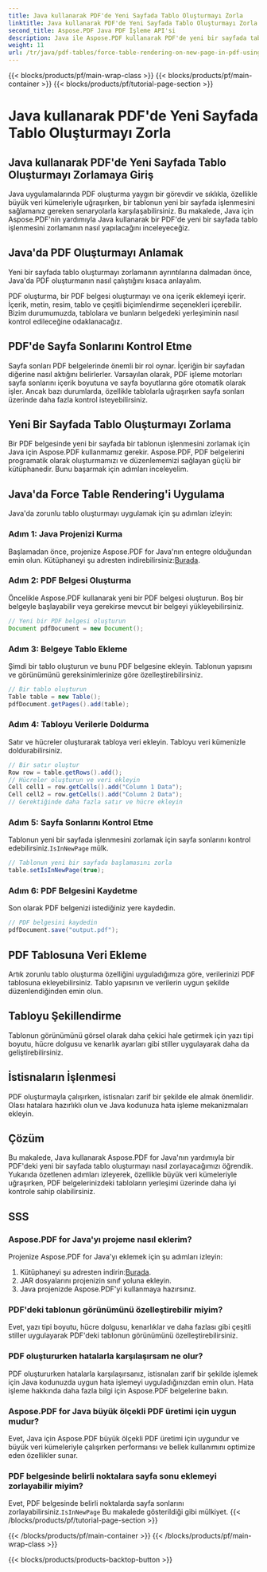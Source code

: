 ```yaml
---
title: Java kullanarak PDF'de Yeni Sayfada Tablo Oluşturmayı Zorla
linktitle: Java kullanarak PDF'de Yeni Sayfada Tablo Oluşturmayı Zorla
second_title: Aspose.PDF Java PDF İşleme API'si
description: Java ile Aspose.PDF kullanarak PDF'de yeni bir sayfada tablo oluşturmayı nasıl zorlayacağınızı öğrenin. Bu adım adım kılavuz, hassas PDF belge biçimlendirmesi için kaynak kodu ve uzman ipuçları içerir.
weight: 11
url: /tr/java/pdf-tables/force-table-rendering-on-new-page-in-pdf-using-java/
---
```


{{< blocks/products/pf/main-wrap-class >}}
{{< blocks/products/pf/main-container >}}
{{< blocks/products/pf/tutorial-page-section >}}

# Java kullanarak PDF'de Yeni Sayfada Tablo Oluşturmayı Zorla


## Java kullanarak PDF'de Yeni Sayfada Tablo Oluşturmayı Zorlamaya Giriş

Java uygulamalarında PDF oluşturma yaygın bir görevdir ve sıklıkla, özellikle büyük veri kümeleriyle uğraşırken, bir tablonun yeni bir sayfada işlenmesini sağlamanız gereken senaryolarla karşılaşabilirsiniz. Bu makalede, Java için Aspose.PDF'nin yardımıyla Java kullanarak bir PDF'de yeni bir sayfada tablo işlenmesini zorlamanın nasıl yapılacağını inceleyeceğiz.

## Java'da PDF Oluşturmayı Anlamak

Yeni bir sayfada tablo oluşturmayı zorlamanın ayrıntılarına dalmadan önce, Java'da PDF oluşturmanın nasıl çalıştığını kısaca anlayalım.

PDF oluşturma, bir PDF belgesi oluşturmayı ve ona içerik eklemeyi içerir. İçerik, metin, resim, tablo ve çeşitli biçimlendirme seçenekleri içerebilir. Bizim durumumuzda, tablolara ve bunların belgedeki yerleşiminin nasıl kontrol edileceğine odaklanacağız.

## PDF'de Sayfa Sonlarını Kontrol Etme

Sayfa sonları PDF belgelerinde önemli bir rol oynar. İçeriğin bir sayfadan diğerine nasıl aktığını belirlerler. Varsayılan olarak, PDF işleme motorları sayfa sonlarını içerik boyutuna ve sayfa boyutlarına göre otomatik olarak işler. Ancak bazı durumlarda, özellikle tablolarla uğraşırken sayfa sonları üzerinde daha fazla kontrol isteyebilirsiniz.

## Yeni Bir Sayfada Tablo Oluşturmayı Zorlama

Bir PDF belgesinde yeni bir sayfada bir tablonun işlenmesini zorlamak için Java için Aspose.PDF kullanmamız gerekir. Aspose.PDF, PDF belgelerini programatik olarak oluşturmamızı ve düzenlememizi sağlayan güçlü bir kütüphanedir. Bunu başarmak için adımları inceleyelim.

## Java'da Force Table Rendering'i Uygulama

Java'da zorunlu tablo oluşturmayı uygulamak için şu adımları izleyin:

### Adım 1: Java Projenizi Kurma

 Başlamadan önce, projenize Aspose.PDF for Java'nın entegre olduğundan emin olun. Kütüphaneyi şu adresten indirebilirsiniz:[Burada](https://releases.aspose.com/pdf/java/).

### Adım 2: PDF Belgesi Oluşturma

Öncelikle Aspose.PDF kullanarak yeni bir PDF belgesi oluşturun. Boş bir belgeyle başlayabilir veya gerekirse mevcut bir belgeyi yükleyebilirsiniz.

```java
// Yeni bir PDF belgesi oluşturun
Document pdfDocument = new Document();
```

### Adım 3: Belgeye Tablo Ekleme

Şimdi bir tablo oluşturun ve bunu PDF belgesine ekleyin. Tablonun yapısını ve görünümünü gereksinimlerinize göre özelleştirebilirsiniz.

```java
// Bir tablo oluşturun
Table table = new Table();
pdfDocument.getPages().add(table);
```

### Adım 4: Tabloyu Verilerle Doldurma

Satır ve hücreler oluşturarak tabloya veri ekleyin. Tabloyu veri kümenizle doldurabilirsiniz.

```java
// Bir satır oluştur
Row row = table.getRows().add();
// Hücreler oluşturun ve veri ekleyin
Cell cell1 = row.getCells().add("Column 1 Data");
Cell cell2 = row.getCells().add("Column 2 Data");
// Gerektiğinde daha fazla satır ve hücre ekleyin
```

### Adım 5: Sayfa Sonlarını Kontrol Etme

 Tablonun yeni bir sayfada işlenmesini zorlamak için sayfa sonlarını kontrol edebilirsiniz.`IsInNewPage` mülk.

```java
// Tablonun yeni bir sayfada başlamasını zorla
table.setIsInNewPage(true);
```

### Adım 6: PDF Belgesini Kaydetme

Son olarak PDF belgenizi istediğiniz yere kaydedin.

```java
// PDF belgesini kaydedin
pdfDocument.save("output.pdf");
```

## PDF Tablosuna Veri Ekleme

Artık zorunlu tablo oluşturma özelliğini uyguladığımıza göre, verilerinizi PDF tablosuna ekleyebilirsiniz. Tablo yapısının ve verilerin uygun şekilde düzenlendiğinden emin olun.

## Tabloyu Şekillendirme

Tablonun görünümünü görsel olarak daha çekici hale getirmek için yazı tipi boyutu, hücre dolgusu ve kenarlık ayarları gibi stiller uygulayarak daha da geliştirebilirsiniz.

## İstisnaların İşlenmesi

PDF oluşturmayla çalışırken, istisnaları zarif bir şekilde ele almak önemlidir. Olası hatalara hazırlıklı olun ve Java kodunuza hata işleme mekanizmaları ekleyin.

## Çözüm

Bu makalede, Java kullanarak Aspose.PDF for Java'nın yardımıyla bir PDF'deki yeni bir sayfada tablo oluşturmayı nasıl zorlayacağımızı öğrendik. Yukarıda özetlenen adımları izleyerek, özellikle büyük veri kümeleriyle uğraşırken, PDF belgelerinizdeki tabloların yerleşimi üzerinde daha iyi kontrole sahip olabilirsiniz.

## SSS

### Aspose.PDF for Java'yı projeme nasıl eklerim?

Projenize Aspose.PDF for Java'yı eklemek için şu adımları izleyin:
1.  Kütüphaneyi şu adresten indirin:[Burada](https://releases.aspose.com/pdf/java/).
2. JAR dosyalarını projenizin sınıf yoluna ekleyin.
3. Java projenizde Aspose.PDF'yi kullanmaya hazırsınız.

### PDF'deki tablonun görünümünü özelleştirebilir miyim?

Evet, yazı tipi boyutu, hücre dolgusu, kenarlıklar ve daha fazlası gibi çeşitli stiller uygulayarak PDF'deki tablonun görünümünü özelleştirebilirsiniz.

### PDF oluştururken hatalarla karşılaşırsam ne olur?

PDF oluştururken hatalarla karşılaşırsanız, istisnaları zarif bir şekilde işlemek için Java kodunuzda uygun hata işlemeyi uyguladığınızdan emin olun. Hata işleme hakkında daha fazla bilgi için Aspose.PDF belgelerine bakın.

### Aspose.PDF for Java büyük ölçekli PDF üretimi için uygun mudur?

Evet, Java için Aspose.PDF büyük ölçekli PDF üretimi için uygundur ve büyük veri kümeleriyle çalışırken performansı ve bellek kullanımını optimize eden özellikler sunar.

### PDF belgesinde belirli noktalara sayfa sonu eklemeyi zorlayabilir miyim?

 Evet, PDF belgesinde belirli noktalarda sayfa sonlarını zorlayabilirsiniz.`IsInNewPage` Bu makalede gösterildiği gibi mülkiyet.
{{< /blocks/products/pf/tutorial-page-section >}}

{{< /blocks/products/pf/main-container >}}
{{< /blocks/products/pf/main-wrap-class >}}

{{< blocks/products/products-backtop-button >}}
